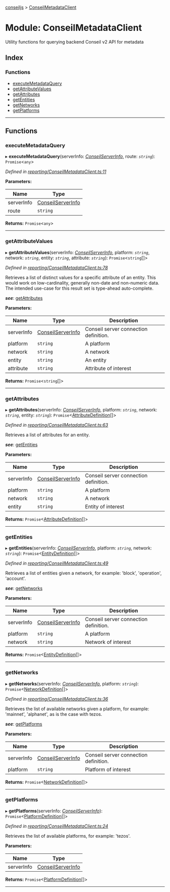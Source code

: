 [conseiljs](../README.md) > [ConseilMetadataClient](../modules/conseilmetadataclient.md)

# Module: ConseilMetadataClient

Utility functions for querying backend Conseil v2 API for metadata

## Index

### Functions

* [executeMetadataQuery](conseilmetadataclient.md#executemetadataquery)
* [getAttributeValues](conseilmetadataclient.md#getattributevalues)
* [getAttributes](conseilmetadataclient.md#getattributes)
* [getEntities](conseilmetadataclient.md#getentities)
* [getNetworks](conseilmetadataclient.md#getnetworks)
* [getPlatforms](conseilmetadataclient.md#getplatforms)

---

## Functions

<a id="executemetadataquery"></a>

###  executeMetadataQuery

▸ **executeMetadataQuery**(serverInfo: *[ConseilServerInfo](../interfaces/conseilserverinfo.md)*, route: *`string`*): `Promise`<`any`>

*Defined in [reporting/ConseilMetadataClient.ts:11](https://github.com/Cryptonomic/ConseilJS/blob/9065a8e/src/reporting/ConseilMetadataClient.ts#L11)*

**Parameters:**

| Name | Type |
| ------ | ------ |
| serverInfo | [ConseilServerInfo](../interfaces/conseilserverinfo.md) |
| route | `string` |

**Returns:** `Promise`<`any`>

___
<a id="getattributevalues"></a>

###  getAttributeValues

▸ **getAttributeValues**(serverInfo: *[ConseilServerInfo](../interfaces/conseilserverinfo.md)*, platform: *`string`*, network: *`string`*, entity: *`string`*, attribute: *`string`*): `Promise`<`string`[]>

*Defined in [reporting/ConseilMetadataClient.ts:78](https://github.com/Cryptonomic/ConseilJS/blob/9065a8e/src/reporting/ConseilMetadataClient.ts#L78)*

Retrieves a list of distinct values for a specific attribute of an entity. This would work on low-cardinality, generally non-date and non-numeric data. The intended use-case for this result set is type-ahead auto-complete.

*__see__*: [getAttributes](conseilmetadataclient.md#getattributes)

**Parameters:**

| Name | Type | Description |
| ------ | ------ | ------ |
| serverInfo | [ConseilServerInfo](../interfaces/conseilserverinfo.md) |  Conseil server connection definition. |
| platform | `string` |  A platform |
| network | `string` |  A network |
| entity | `string` |  An entity |
| attribute | `string` |  Attribute of interest |

**Returns:** `Promise`<`string`[]>

___
<a id="getattributes"></a>

###  getAttributes

▸ **getAttributes**(serverInfo: *[ConseilServerInfo](../interfaces/conseilserverinfo.md)*, platform: *`string`*, network: *`string`*, entity: *`string`*): `Promise`<[AttributeDefinition](../interfaces/attributedefinition.md)[]>

*Defined in [reporting/ConseilMetadataClient.ts:63](https://github.com/Cryptonomic/ConseilJS/blob/9065a8e/src/reporting/ConseilMetadataClient.ts#L63)*

Retrieves a list of attributes for an entity.

*__see__*: [getEntities](conseilmetadataclient.md#getentities)

**Parameters:**

| Name | Type | Description |
| ------ | ------ | ------ |
| serverInfo | [ConseilServerInfo](../interfaces/conseilserverinfo.md) |  Conseil server connection definition. |
| platform | `string` |  A platform |
| network | `string` |  A network |
| entity | `string` |  Entity of interest |

**Returns:** `Promise`<[AttributeDefinition](../interfaces/attributedefinition.md)[]>

___
<a id="getentities"></a>

###  getEntities

▸ **getEntities**(serverInfo: *[ConseilServerInfo](../interfaces/conseilserverinfo.md)*, platform: *`string`*, network: *`string`*): `Promise`<[EntityDefinition](../interfaces/entitydefinition.md)[]>

*Defined in [reporting/ConseilMetadataClient.ts:49](https://github.com/Cryptonomic/ConseilJS/blob/9065a8e/src/reporting/ConseilMetadataClient.ts#L49)*

Retrieves a list of entities given a network, for example: 'block', 'operation', 'account'.

*__see__*: [getNetworks](conseilmetadataclient.md#getnetworks)

**Parameters:**

| Name | Type | Description |
| ------ | ------ | ------ |
| serverInfo | [ConseilServerInfo](../interfaces/conseilserverinfo.md) |  Conseil server connection definition. |
| platform | `string` |  A platform |
| network | `string` |  Network of interest |

**Returns:** `Promise`<[EntityDefinition](../interfaces/entitydefinition.md)[]>

___
<a id="getnetworks"></a>

###  getNetworks

▸ **getNetworks**(serverInfo: *[ConseilServerInfo](../interfaces/conseilserverinfo.md)*, platform: *`string`*): `Promise`<[NetworkDefinition](../interfaces/networkdefinition.md)[]>

*Defined in [reporting/ConseilMetadataClient.ts:36](https://github.com/Cryptonomic/ConseilJS/blob/9065a8e/src/reporting/ConseilMetadataClient.ts#L36)*

Retrieves the list of available networks given a platform, for example: 'mainnet', 'alphanet', as is the case with tezos.

*__see__*: [getPlatforms](conseilmetadataclient.md#getplatforms)

**Parameters:**

| Name | Type | Description |
| ------ | ------ | ------ |
| serverInfo | [ConseilServerInfo](../interfaces/conseilserverinfo.md) |  Conseil server connection definition. |
| platform | `string` |  Platform of interest |

**Returns:** `Promise`<[NetworkDefinition](../interfaces/networkdefinition.md)[]>

___
<a id="getplatforms"></a>

###  getPlatforms

▸ **getPlatforms**(serverInfo: *[ConseilServerInfo](../interfaces/conseilserverinfo.md)*): `Promise`<[PlatformDefinition](../interfaces/platformdefinition.md)[]>

*Defined in [reporting/ConseilMetadataClient.ts:24](https://github.com/Cryptonomic/ConseilJS/blob/9065a8e/src/reporting/ConseilMetadataClient.ts#L24)*

Retrieves the list of available platforms, for example: 'tezos'.

**Parameters:**

| Name | Type |
| ------ | ------ |
| serverInfo | [ConseilServerInfo](../interfaces/conseilserverinfo.md) |

**Returns:** `Promise`<[PlatformDefinition](../interfaces/platformdefinition.md)[]>

___

